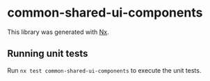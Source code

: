 # common-shared-ui-components

This library was generated with [Nx](https://nx.dev).

## Running unit tests

Run `nx test common-shared-ui-components` to execute the unit tests.
